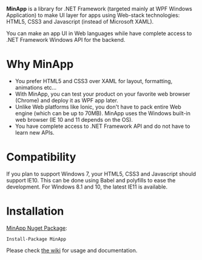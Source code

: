 **MinApp** is a library for .NET Framework (targeted mainly at WPF Windows Application) to make UI layer for apps using Web-stack technologies: HTML5, CSS3 and Javascript (instead of Microsoft XAML).

You can make an app UI in Web languages while have complete access to .NET Framework Windows API for the backend.

# Why MinApp

* You prefer HTML5 and CSS3 over XAML for layout, formatting, animations etc...
* With MinApp, you can test your product on your favorite web browser (Chrome) and deploy it as WPF app later.
* Unlike Web platforms like Ionic, you don't have to pack entire Web engine (which can be up to 70MB). MinApp uses the Windows built-in web browser (IE 10 and 11 depends on the OS).
* You have complete access to .NET Framework API and do not have to learn new APIs.

# Compatibility

If you plan to support Windows 7, your HTML5, CSS3 and Javascript should support IE10. This can be done using Babel and polyfills to ease the development. For Windows 8.1 and 10, the latest IE11 is available.

# Installation

[MinApp Nuget Package](https://www.nuget.org/packages/MinApp/):

`Install-Package MinApp`

Please check [the wiki](https://github.com/datvm/MinApp/wiki) for usage and documentation.